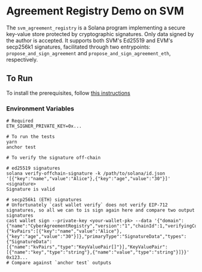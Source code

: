 # Agreement Registry Demo on SVM

The `svm_agreement_registry` is a Solana program implementing a secure key-value store protected by 
cryptographic signatures. Only data signed by the author is accepted. It supports 
both SVM's Ed25519 and EVM's secp256k1 signatures, facilitated through two entrypoints: 
`propose_and_sign_agreement` and `propose_and_sign_agreement_eth`, respectively.

## To Run

To install the prerequisites, follow [this instructions](https://solana.com/docs/intro/installation)

### Environment Variables
```shell
# Required
ETH_SIGNER_PRIVATE_KEY=0x...
```

```shell
# To run the tests
yarn
anchor test

# To verify the signature off-chain

# ed25519 signatures
solana verify-offchain-signature -k /path/to/solana/id.json '[{"key":"name","value":"Alice"},{"key":"age","value":"30"}]' <signature>
Signature is valid

# secp256k1 (ETH) signatures
# Unfortunately `cast wallet verify` does not verify EIP-712 signatures, so all we can to is sign again here and compare two output signatures
cast wallet sign --private-key <your-wallet-pk> --data '{"domain":{"name":"CyberAgreementRegistry","version":"1","chainId":1,"verifyingContract":"0xa9E808B8eCBB60Bb19abF026B5b863215BC4c134"},"message":{"kvPairs":[{"key":"name","value":"Alice"},{"key":"age","value":"30"}]},"primaryType":"SignatureData","types":{"SignatureData":[{"name":"kvPairs","type":"KeyValuePair[]"}],"KeyValuePair":[{"name":"key","type":"string"},{"name":"value","type":"string"}]}}'
0x123...
# Compare against `anchor test` outputs
```
